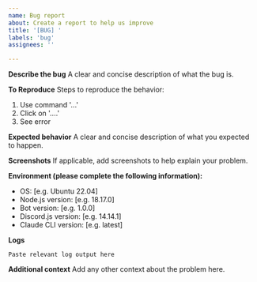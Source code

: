 ```yaml
---
name: Bug report
about: Create a report to help us improve
title: '[BUG] '
labels: 'bug'
assignees: ''

---
```


**Describe the bug**
A clear and concise description of what the bug is.

**To Reproduce**
Steps to reproduce the behavior:
1. Use command '...'
2. Click on '....'
3. See error

**Expected behavior**
A clear and concise description of what you expected to happen.

**Screenshots**
If applicable, add screenshots to help explain your problem.

**Environment (please complete the following information):**
 - OS: [e.g. Ubuntu 22.04]
 - Node.js version: [e.g. 18.17.0]
 - Bot version: [e.g. 1.0.0]
 - Discord.js version: [e.g. 14.14.1]
 - Claude CLI version: [e.g. latest]

**Logs**
```
Paste relevant log output here
```

**Additional context**
Add any other context about the problem here.